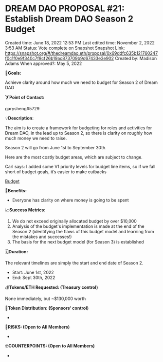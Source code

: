# DREAM DAO PROPOSAL #21: Establish Dream DAO Season 2 Budget

Created time: June 18, 2022 12:53 PM
Last edited time: November 2, 2022 3:53 AM
Status: Vote complete on Snapshot
Snapshot Link: https://snapshot.org/#/thedreamdao.eth/proposal/0x69ddfc635b121760247f0c1f0e9f340c7f8cf26b19ac873709b9d67433e3e902
Created by: Madison Adams
When approved?: May 5, 2022

🎯**Goals:**

Achieve clarity around how much we need to budget for Season 2 of Dream DAO

🏋️**Point of Contact:**

garysheng#5729

💡**Description:**

The aim is to create a framework for budgeting for roles and activities for Dream DAO, in the lead up to Season 2, so there is clarity on roughly how much money we need to raise.

Season 2 will go from June 1st to September 30th.

Here are the most costly budget areas, which are subject to change.

Carl says: I added some V1 priority levels for budget line items, so if we fall short of budget goals, it’s easier to make cutbacks

[Budget](DREAM%20DAO%20PROPOSAL%20#21%20Establish%20Dream%20DAO%20Season%20%208d35866833eb4bc1ba87b5acd6bf7144/Budget%20520afdb93c654da5874d5c7ab32d7be4.csv)

💚**Benefits:**

- Everyone has clarity on where money is going to be spent

📈**Success Metrics:**

1. We do not exceed originally allocated budget by over $10,000
2. Analysis of the budget's implementation is made at the end of the Season 2 (identifying the flaws of this budget model and learning from the mistakes and successes!)
3. The basis for the next budget model (for Season 3) is established

🗓️**Duration:**

The relevant timelines are simply the start and end date of Season 2.

- Start: June 1st, 2022
- End: Sept 30th, 2022

💰**Tokens/ETH Requested: (Treasury control)**

None immediately, but ~$130,000 worth

💸**Token Distribution: (Sponsors’ control)**

- 

🤨**RISKS: (Open to All Members)**

- 

🤓**COUNTERPOINTS: (Open to All Members)**

-